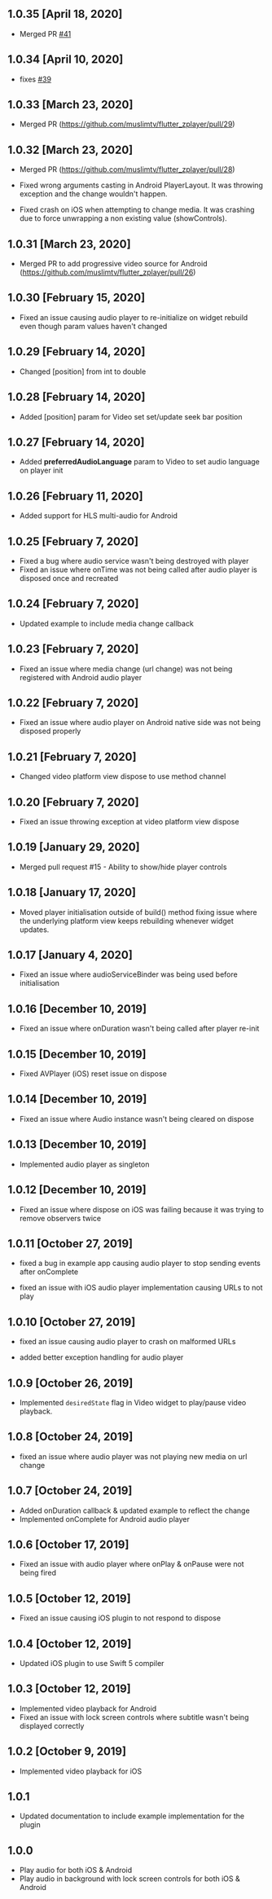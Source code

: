 ## 1.0.35 [April 18, 2020]

* Merged PR [#41](https://github.com/muslimtv/flutter_zplayer/pull/41)

## 1.0.34 [April 10, 2020]

* fixes [#39](https://github.com/muslimtv/flutter_zplayer/issues/39)

## 1.0.33 [March 23, 2020]

* Merged PR (https://github.com/muslimtv/flutter_zplayer/pull/29)

## 1.0.32 [March 23, 2020]

* Merged PR (https://github.com/muslimtv/flutter_zplayer/pull/28)

* Fixed wrong arguments casting in Android PlayerLayout. It was throwing exception and the change wouldn't happen.

* Fixed crash on iOS when attempting to change media. It was crashing due to force unwrapping a non existing value (showControls).

## 1.0.31 [March 23, 2020]

* Merged PR to add progressive video source for Android (https://github.com/muslimtv/flutter_zplayer/pull/26)

## 1.0.30 [February 15, 2020]

* Fixed an issue causing audio player to re-initialize on widget rebuild even though param 
values haven't changed

## 1.0.29 [February 14, 2020]

* Changed [position] from int to double

## 1.0.28 [February 14, 2020]

* Added [position] param for Video set set/update seek bar position

## 1.0.27 [February 14, 2020]

* Added **preferredAudioLanguage** param to Video to set audio language on player init

## 1.0.26 [February 11, 2020]

* Added support for HLS multi-audio for Android

## 1.0.25 [February 7, 2020]

* Fixed a bug where audio service wasn't being destroyed with player
* Fixed an issue where onTime was not being called after audio player is disposed once and recreated

## 1.0.24 [February 7, 2020]

* Updated example to include media change callback

## 1.0.23 [February 7, 2020]

* Fixed an issue where media change (url change) was not being registered with Android audio player

## 1.0.22 [February 7, 2020]

* Fixed an issue where audio player on Android native side was not being disposed properly

## 1.0.21 [February 7, 2020]

* Changed video platform view dispose to use method channel

## 1.0.20 [February 7, 2020]

* Fixed an issue throwing exception at video platform view dispose

## 1.0.19 [January 29, 2020]

* Merged pull request #15 - Ability to show/hide player controls

## 1.0.18 [January 17, 2020]

* Moved player initialisation outside of build() method fixing issue where the underlying platform view keeps rebuilding whenever widget updates.

## 1.0.17 [January 4, 2020]

* Fixed an issue where audioServiceBinder was being used before initialisation

## 1.0.16 [December 10, 2019]

* Fixed an issue where onDuration wasn't being called after player re-init

## 1.0.15 [December 10, 2019]

* Fixed AVPlayer (iOS) reset issue on dispose

## 1.0.14 [December 10, 2019]

* Fixed an issue where Audio instance wasn't being cleared on dispose

## 1.0.13 [December 10, 2019]

* Implemented audio player as singleton

## 1.0.12 [December 10, 2019]

* Fixed an issue where dispose on iOS was failing because it was trying to remove observers twice

## 1.0.11 [October 27, 2019]

* fixed a bug in example app causing audio player to stop sending events after onComplete

* fixed an issue with iOS audio player implementation causing URLs to not play

## 1.0.10 [October 27, 2019]

* fixed an issue causing audio player to crash on malformed URLs

* added better exception handling for audio player

## 1.0.9 [October 26, 2019]

* Implemented `desiredState` flag in Video widget to play/pause video playback.

## 1.0.8 [October 24, 2019]

* fixed an issue where audio player was not playing new media on url change

## 1.0.7 [October 24, 2019]

* Added onDuration callback & updated example to reflect the change
* Implemented onComplete for Android audio player

## 1.0.6 [October 17, 2019]

* Fixed an issue with audio player where onPlay & onPause were not being fired

## 1.0.5 [October 12, 2019]

* Fixed an issue causing iOS plugin to not respond to dispose

## 1.0.4 [October 12, 2019]

* Updated iOS plugin to use Swift 5 compiler

## 1.0.3 [October 12, 2019]

* Implemented video playback for Android
* Fixed an issue with lock screen controls where subtitle wasn't being displayed correctly

## 1.0.2 [October 9, 2019]

* Implemented video playback for iOS

## 1.0.1
* Updated documentation to include example implementation for the plugin

## 1.0.0

* Play audio for both iOS & Android
* Play audio in background with lock screen controls for both iOS & Android